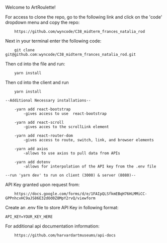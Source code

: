 Welcome to ArtRoulette!

For access to clone the repo, go to the following link and click on the 'code' dropdown menu and copy the repo:

        https://github.com/wyncode/C38_midterm_frances_natalia_rod

Next in your terminal enter the following code:

        git clone git@github.com:wyncode/C38_midterm_frances_natalia_rod.git

Then cd into the file and run:

        yarn install

Then cd into the client and run

        yarn install

    --Additional Necessary installations--

        -yarn add react-bootstrap
            -gives access to use  react-bootstrap

        -yarn add react-scroll
            -gives acces to the scrollLink element

        -yarn add react-router-dom
            -gives access to route, switch, link, and browser elements

        -yarn add axios
            -allows to use axios to pull data from APIs

        -yarn add dotenv
            -allows for interpolation of the API key from the .env file

    --run 'yarn dev' to run on client (3000) & server (8080)--


API Key granted upon request from:

        https://docs.google.com/forms/d/e/1FAIpQLSfkmEBqH76HLMMiCC-GPPnhcvHC9aJS86E32dOd0Z8MpY2rvQ/viewform

Create an .env file to store API Key in following format:

    API_KEY=YOUR_KEY_HERE

For additional api documentation information:

        https://github.com/harvardartmuseums/api-docs





